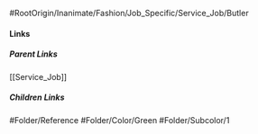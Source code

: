 #RootOrigin/Inanimate/Fashion/Job_Specific/Service_Job/Butler
#### Links
##### Parent Links
[[Service_Job]]
##### Children Links
#Folder/Reference
#Folder/Color/Green
#Folder/Subcolor/1
